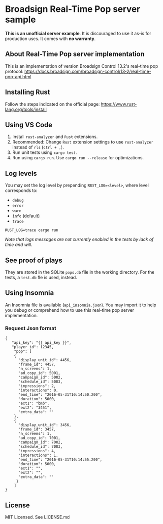 # Broadsign Real-Time Pop server sample
**This is an unofficial server example**. It is discouraged to use it as-is for production uses.
It comes with **no warranty**.

## About Real-Time Pop server implementation
This is an implementation of version Broadsign Control 13.2's real-time pop protocol:
https://docs.broadsign.com/broadsign-control/13-2/real-time-pop-api.html

## Installing Rust
Follow the steps indicated on the official page:
https://www.rust-lang.org/tools/install

## Using VS Code
1. Install `rust-analyzer` and  `Rust` extensions.
2. Recommended: Change `Rust` extension settings to use `rust-analyzer` instead of `rls` (`ctrl + ,`).
3. Run unit tests using `cargo test`.
4. Run using `cargo run`. Use `cargo run --release` for optimizations.

## Log levels
You may set the log level by prepending `RUST_LOG=<level>`, where level corresponds to:
* `debug`
* `error`
* `warn`
* `info` (default)
* `trace`
```
RUST_LOG=trace cargo run
```
_Note that logs messages are not currently enabled in the tests by lack of time and will._

## See proof of plays
They are stored in the SQLite `pops.db` file in the working directory. For the tests, a `test.db` fle is used, instead.

## Using Insomnia
An Insomnia file is available (`api_insomnia.json`). You may import it to help you debug or comprehend how to use this real-time pop server implementation.

### Request Json format
```
{
   "api_key": "{{ api_key }}",
   "player_id": 12345,
	"pop": [
  	{
      "display_unit_id": 4456,
      "frame_id": 4457,
      "n_screens": 1,
      "ad_copy_id": 5001,
      "campaign_id": 5002,
      "schedule_id": 5003,
      "impressions": 2,
      "interactions": 0,
      "end_time": "2016-05-31T10:14:50.200",
      "duration": 5000,
      "ext1": "bmb",
      "ext2": "3451",
      "extra_data": ""
    },
    {
      "display_unit_id": 3456,
      "frame_id": 3457,
      "n_screens": 1,
      "ad_copy_id": 7001,
      "campaign_id": 7002,
      "schedule_id": 7003,
      "impressions": 4,
      "interactions": 1,
      "end_time": "2016-05-31T10:14:55.200",
      "duration": 5000,
      "ext1": "",
      "ext2": "",
      "extra_data": ""
     }
	]
}
```

## License
MIT Licensed. See LICENSE.md
